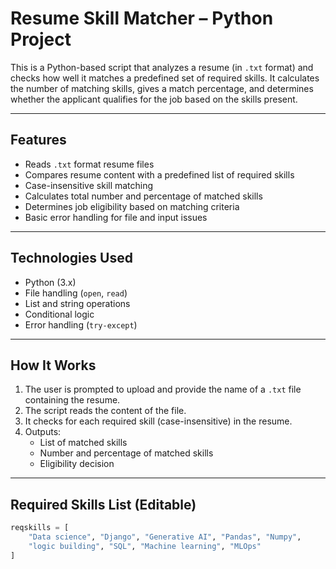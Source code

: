 # Resume Skill Matcher – Python Project

This is a Python-based script that analyzes a resume (in `.txt` format) and checks how well it matches a predefined set of required skills. It calculates the number of matching skills, gives a match percentage, and determines whether the applicant qualifies for the job based on the skills present.

---

## Features

- Reads `.txt` format resume files
- Compares resume content with a predefined list of required skills
- Case-insensitive skill matching
- Calculates total number and percentage of matched skills
- Determines job eligibility based on matching criteria
- Basic error handling for file and input issues

---

## Technologies Used

- Python (3.x)
- File handling (`open`, `read`)
- List and string operations
- Conditional logic
- Error handling (`try-except`)

---

## How It Works

1. The user is prompted to upload and provide the name of a `.txt` file containing the resume.
2. The script reads the content of the file.
3. It checks for each required skill (case-insensitive) in the resume.
4. Outputs:
   - List of matched skills
   - Number and percentage of matched skills
   - Eligibility decision

---

## Required Skills List (Editable)

```python
reqskills = [
    "Data science", "Django", "Generative AI", "Pandas", "Numpy",
    "logic building", "SQL", "Machine learning", "MLOps"
]
